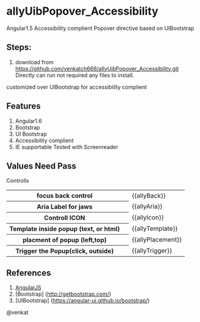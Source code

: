 
# allyUibPopover_Accessibility
Angular1.5 Accessibility complient Popover directive based on UIBootstrap

## Steps:
1. download from https://github.com/venkatch668/allyUibPopover_Accessibility.git
Directly can run not required any files to install.

customized over UIBootstrap for accessibility complient

## Features
1. Angular1.6
2. Bootstrap 
3. UI Bootstrap
4. Accessibility complient 
5. IE supportable Tested with Screenreader


## Values Need Pass
<p class="h3"> Controlls </p>
<table class="table">
	<tr><th>focus back control<th><td> {{allyBack}} </td></tr>
	<tr><th>Aria Label for jaws<th><td>{{allyAria}} </td></tr>
	<tr><th>Controll ICON<th><td>{{allyIcon}} </td></tr>
	<tr><th>Template inside popup (text, or html)<th><td>{{allyTemplate}} </td></tr>
	<tr><th>placment of popup (left,top)<th><td>{{allyPlacement}} </td></tr>
	<tr><th>Trigger the Popup(click, outside)<th><td>{{allyTrigger}} </td></tr>		
</table>	
	

## References
1. [AngularJS](https://angularjs.org)
2. [Bootstrap] (http://getbootstrap.com/)
3. [UIBootstrap] (https://angular-ui.github.io/bootstrap/)

@venkat
